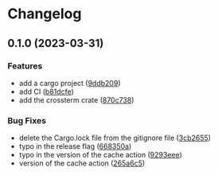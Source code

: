 # Changelog

## 0.1.0 (2023-03-31)


### Features

* add a cargo project ([9ddb209](https://github.com/zackfall/ltc/commit/9ddb209d3bec5de8582e6018c49f32f269aa8fd9))
* add CI ([b81dcfe](https://github.com/zackfall/ltc/commit/b81dcfedfc568083619777a7c4dcf03d39fca441))
* add the crossterm crate ([870c738](https://github.com/zackfall/ltc/commit/870c738b66f1ecaa1e7f3b15db67b67c5d49d05f))


### Bug Fixes

* delete the Cargo.lock file from the gitignore file ([3cb2655](https://github.com/zackfall/ltc/commit/3cb2655fce60bfe2e1e73232deb2cf7d6e01687a))
* typo in the release flag ([668350a](https://github.com/zackfall/ltc/commit/668350a29a4ff2a67f4dcfa716a6b2cb3a792d46))
* typo in the version of the cache action ([9293eee](https://github.com/zackfall/ltc/commit/9293eee889312588dabe43b52077d60added4f1b))
* version of the cache action ([265a6c5](https://github.com/zackfall/ltc/commit/265a6c5aa30a39c46d73cd3e8223eec52a846b77))
